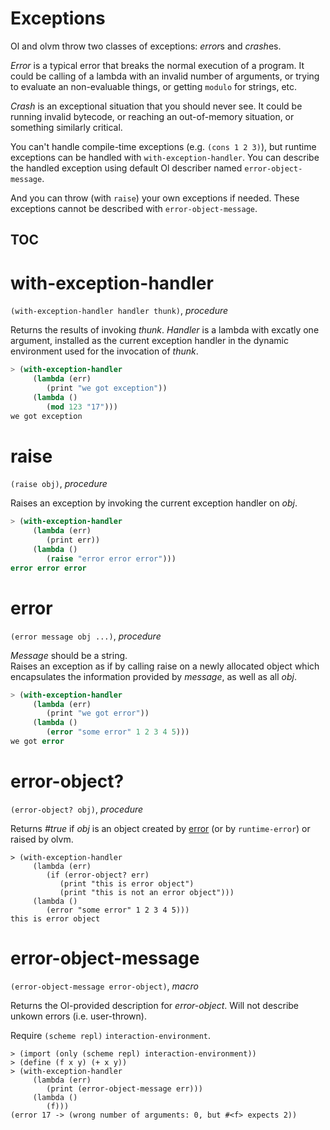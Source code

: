 Exceptions
==========

Ol and olvm throw two classes of exceptions: *error*s and *crash*es.

*Error* is a typical error that breaks the normal execution of a program. It could be calling of a lambda with an invalid number of arguments, or trying to evaluate an non-evaluable things, or getting `modulo` for strings, etc.

*Crash* is an exceptional situation that you should never see. It could be running invalid bytecode, or reaching an out-of-memory situation, or something similarly critical.

You can't handle compile-time exceptions (e.g. `(cons 1 2 3)`), but runtime exceptions can be handled with `with-exception-handler`. You can describe the handled exception using default Ol describer named `error-object-message`.

And you can throw (with `raise`) your own exceptions if needed. These exceptions cannot be described with `error-object-message`.

TOC
---

# with-exception-handler
`(with-exception-handler handler thunk)`, *procedure*

Returns the results of invoking *thunk*. *Handler* is a lambda with excatly one argument, installed as the current exception handler in the dynamic environment used for the invocation of *thunk*.

```scheme
> (with-exception-handler
     (lambda (err)
        (print "we got exception"))
     (lambda ()
        (mod 123 "17")))
we got exception
```

# raise
`(raise obj)`, *procedure*

Raises an exception by invoking the current exception handler on *obj*.

```scheme
> (with-exception-handler
     (lambda (err)
        (print err))
     (lambda ()
        (raise "error error error")))
error error error
```

# error
`(error message obj ...)`, *procedure*

*Message* should be a string.  
Raises an exception as if by calling raise on a newly allocated object which encapsulates the information provided by *message*, as well as all *obj*.

```scheme
> (with-exception-handler
     (lambda (err)
        (print "we got error"))
     (lambda ()
        (error "some error" 1 2 3 4 5)))
we got error
```

# error-object?
`(error-object? obj)`, *procedure*

Returns *#true* if *obj* is an object created by [error](#error) (or by `runtime-error`) or raised by olvm.

```
> (with-exception-handler
     (lambda (err)
        (if (error-object? err)
           (print "this is error object")
           (print "this is not an error object")))
     (lambda ()
        (error "some error" 1 2 3 4 5)))
this is error object
```

# error-object-message
`(error-object-message error-object)`, *macro*

Returns the Ol-provided description for *error-object*. Will not describe unkown errors (i.e. user-thrown).

Require `(scheme repl)` `interaction-environment`.

```
> (import (only (scheme repl) interaction-environment))
> (define (f x y) (+ x y))
> (with-exception-handler
     (lambda (err)
        (print (error-object-message err)))
     (lambda ()
        (f)))
(error 17 -> (wrong number of arguments: 0, but #<f> expects 2))
```